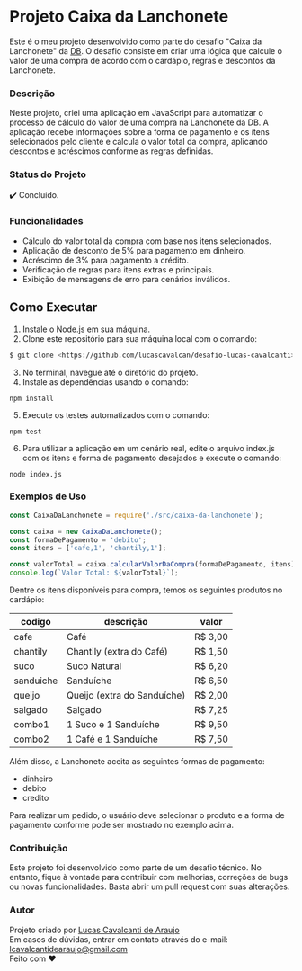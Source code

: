 # Projeto Caixa da Lanchonete

Este é o meu projeto desenvolvido como parte do desafio "Caixa da Lanchonete" da [DB](https://start.db.tec.br/). O desafio consiste em criar uma lógica que calcule o valor de uma compra de acordo com o cardápio, regras e descontos da Lanchonete.

### Descrição
Neste projeto, criei uma aplicação em JavaScript para automatizar o processo de cálculo do valor de uma compra na Lanchonete da DB. A aplicação recebe informações sobre a forma de pagamento e os itens selecionados pelo cliente e calcula o valor total da compra, aplicando descontos e acréscimos conforme as regras definidas.

### Status do Projeto
✔️ Concluído.


### Funcionalidades
- Cálculo do valor total da compra com base nos itens selecionados.
- Aplicação de desconto de 5% para pagamento em dinheiro.
- Acréscimo de 3% para pagamento a crédito.
- Verificação de regras para itens extras e principais.
- Exibição de mensagens de erro para cenários inválidos.

## Como Executar
1. Instale o Node.js em sua máquina.
2. Clone este repositório para sua máquina local com o comando:

```bash
$ git clone <https://github.com/lucascavalcan/desafio-lucas-cavalcanti>
```
3. No terminal, navegue até o diretório do projeto.
4. Instale as dependências usando o comando:

```
npm install
```
5. Execute os testes automatizados com o comando:

```
npm test
```
6. Para utilizar a aplicação em um cenário real, edite o arquivo index.js com os itens e forma de pagamento desejados e execute o comando:

```
node index.js
```
### Exemplos de Uso
```js
const CaixaDaLanchonete = require('./src/caixa-da-lanchonete');

const caixa = new CaixaDaLanchonete();
const formaDePagamento = 'debito';
const itens = ['cafe,1', 'chantily,1'];

const valorTotal = caixa.calcularValorDaCompra(formaDePagamento, itens);
console.log(`Valor Total: ${valorTotal}`);
```

Dentre os ítens disponíveis para compra, temos os seguintes produtos no cardápio:

  | codigo    | descrição                   | valor   |
  |-----------|-----------------------------|---------|
  | cafe      | Café                        | R$ 3,00 |
  | chantily  | Chantily (extra do Café)    | R$ 1,50 |
  | suco      | Suco Natural                | R$ 6,20 |
  | sanduiche | Sanduíche                   | R$ 6,50 |
  | queijo    | Queijo (extra do Sanduíche) | R$ 2,00 |
  | salgado   | Salgado                     | R$ 7,25 |
  | combo1    | 1 Suco e 1 Sanduíche        | R$ 9,50 |
  | combo2    | 1 Café e 1 Sanduíche        | R$ 7,50 |

Além disso, a Lanchonete aceita as seguintes formas de pagamento:
 - dinheiro
 - debito
 - credito

Para realizar um pedido, o usuário deve selecionar o produto e a forma de pagamento conforme pode ser mostrado no exemplo acima.

### Contribuição
Este projeto foi desenvolvido como parte de um desafio técnico. No entanto, fique à vontade para contribuir com melhorias, correções de bugs ou novas funcionalidades. Basta abrir um pull request com suas alterações.

### Autor
Projeto criado por [Lucas Cavalcanti de Araujo](https://lucascavalcan.github.io/) </br>
Em casos de dúvidas, entrar em contato através do e-mail: lcavalcantidearaujo@gmail.com </br>
Feito com ❤️
